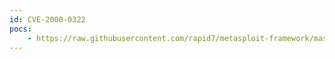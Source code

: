 ```yaml
---
id: CVE-2000-0322
pocs:
    - https://raw.githubusercontent.com/rapid7/metasploit-framework/master/modules/exploits/linux/http/piranha_passwd_exec.rb
---
```

